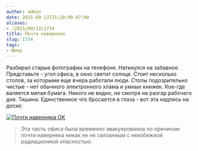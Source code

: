 ```yaml
---
author: admin
date: 2015-09-13T15:20:00-07:00
aliases:
- /2015/09/13/1734
title: Почти наверняка
slug: 1734
tags:
- Юмор
---
```


Разбирал старые фотографии на телефоне. Наткнулся на забавное. Представьте - угол офиса, в окно светит солнце. Стоит несколько столов, за которыми еще вчера работали люди. Столы подозрительно чистые - нет обычного электронного хлама и умных книжек. Кое-где валяется мятая бумага. Никого не видно, не смотря на разгар рабочего дня. Тишина. Единственное что бросается в глаза - вот эта надпись на доске:

[![Почти наверняка OK](/2015/09/almost_certainly_ok.jpg)](/2015/09/almost_certainly_ok.jpg)

> Эта часть офиса была временно эвакуированна по причинам почти наверняка никак не не связанным с неизбежной радиационной опасностью.

<!--more-->
